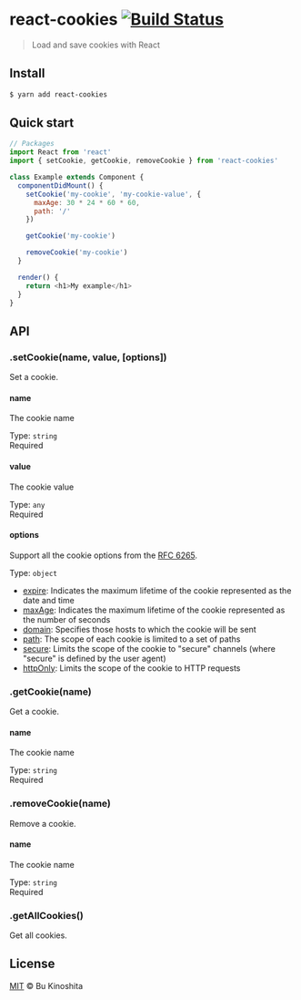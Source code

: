# react-cookies [![Build Status](https://travis-ci.org/bukinoshita/react-cookies.svg?branch=master)](https://travis-ci.org/bukinoshita/react-cookies)

> Load and save cookies with React

## Install

```bash
$ yarn add react-cookies
```

## Quick start

```js
// Packages
import React from 'react'
import { setCookie, getCookie, removeCookie } from 'react-cookies'

class Example extends Component {
  componentDidMount() {
    setCookie('my-cookie', 'my-cookie-value', {
      maxAge: 30 * 24 * 60 * 60,
      path: '/'
    })

    getCookie('my-cookie')

    removeCookie('my-cookie')
  }

  render() {
    return <h1>My example</h1>
  }
}
```

## API

### .setCookie(name, value, [options])

Set a cookie.

#### name

The cookie name

Type: `string`<br />
Required

#### value

The cookie value

Type: `any`<br />
Required

#### options

Support all the cookie options from the [RFC 6265](https://tools.ietf.org/html/rfc6265#section-4.1.2.1).

Type: `object`<br />

- [expire](https://tools.ietf.org/html/rfc6265#section-4.1.2.1): Indicates the maximum lifetime of the cookie represented as the date and time
- [maxAge](https://tools.ietf.org/html/rfc6265#section-4.1.2.2): Indicates the maximum lifetime of the cookie represented as the number of seconds
- [domain](https://tools.ietf.org/html/rfc6265#section-4.1.2.3): Specifies those hosts to which the cookie will be sent
- [path](https://tools.ietf.org/html/rfc6265#section-4.1.2.4): The scope of each cookie is limited to a set of paths
- [secure](https://tools.ietf.org/html/rfc6265#section-4.1.2.5): Limits the scope of the cookie to "secure" channels (where "secure" is defined by the user agent)
- [httpOnly](https://tools.ietf.org/html/rfc6265#section-4.1.2.6): Limits the scope of the cookie to HTTP requests

### .getCookie(name)

Get a cookie.

#### name

The cookie name

Type: `string`<br />
Required

### .removeCookie(name)

Remove a cookie.

#### name

The cookie name

Type: `string`<br />
Required

### .getAllCookies()

Get all cookies.

## License

[MIT](https://github.com/bukinoshita/react-cookies/blob/master/license) &copy; Bu Kinoshita
